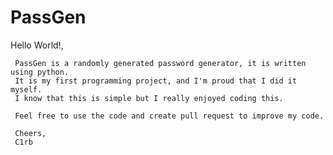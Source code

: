 # PassGen

Hello World!,

     PassGen is a randomly generated password generator, it is written using python. 
     It is my first programming project, and I'm proud that I did it myself.
     I know that this is simple but I really enjoyed coding this.
     
     Feel free to use the code and create pull request to improve my code.
     
     Cheers,
     C1rb
